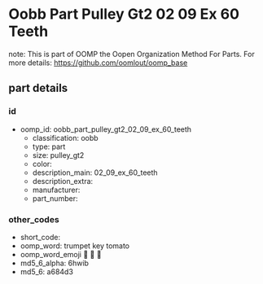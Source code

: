 # Oobb Part Pulley Gt2 02 09 Ex 60 Teeth  

note: This is part of OOMP the Oopen Organization Method For Parts. For more details: https://github.com/oomlout/oomp_base

##  part details





### id
* oomp_id: oobb_part_pulley_gt2_02_09_ex_60_teeth
  * classification: oobb
  * type: part
  * size: pulley_gt2
  * color: 
  * description_main: 02_09_ex_60_teeth
  * description_extra: 
  * manufacturer: 
  * part_number: 

### other_codes
* short_code: 
* oomp_word: trumpet key tomato
* oomp_word_emoji :trumpet: :key: :tomato:
* md5_6_alpha: 6hwib
* md5_6: a684d3
